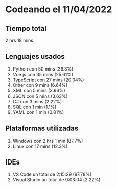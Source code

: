 # Codeando el 11/04/2022

## Tiempo total
2 hrs 18 mins.

## Lenguajes usados
1. Python con 50 mins (36.3%)
1. Vue.js con 35 mins (25.61%)
1. TypeScript con 27 mins (20.04%)
1. Other con 9 mins (6.64%)
1. XML con 5 mins (3.66%)
1. JSON con 5 mins (3.63%)
1. C# con 3 mins (2.22%)
1. SQL con 1 min (1.1%)
1. YAML con 1 min (0.81%)

## Plataformas utilizadas
1. Windows con 2 hrs 1 min (87.7%)
1. Linux con 17 mins (12.3%)

## IDEs
1. VS Code un total de 2:15:29 (97.78%)
1. Visual Studio un total de 0:03:04 (2.22%)
